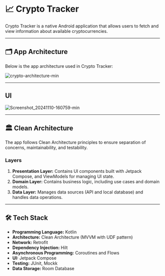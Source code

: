 # 📈 Crypto Tracker

Crypto Tracker is a native Android application that allows users to fetch and view information about available cryptocurrencies.

---

## 🗂️ App Architecture
Below is the app architecture used in Crypto Tracker:

![crypto-architecture-min](https://github.com/user-attachments/assets/9687da07-e2ba-49c5-9cb1-471d120d679d)

---

## UI

![Screenshot_20241110-160759-min](https://github.com/user-attachments/assets/78975f06-677b-4810-859d-a77a386034fe)

---

## 🏛️ Clean Architecture
The app follows Clean Architecture principles to ensure separation of concerns, maintainability, and testability.

### Layers
1. **Presentation Layer:** Contains UI components built with Jetpack Compose, and ViewModels for managing UI state.
2. **Domain Layer:** Contains business logic, including use cases and domain models.
3. **Data Layer:** Manages data sources (API and local database) and handles data operations.

---

## 🛠️ Tech Stack
- **Programming Language:** Kotlin
- **Architecture:** Clean Architecture (MVVM with UDF pattern)
- **Network:** Retrofit
- **Dependency Injection:** Hilt
- **Asynchronous Programming:** Coroutines and Flows
- **UI:** Jetpack Compose
- **Testing:** JUnit, Mockk
- **Data Storage:** Room Database
